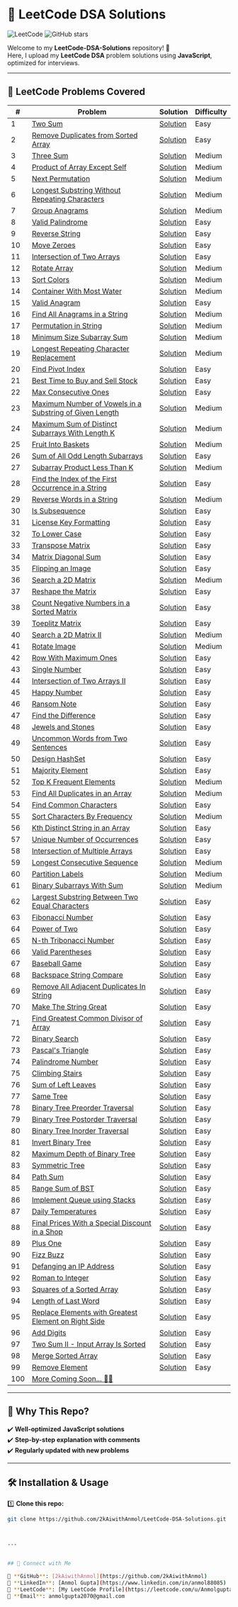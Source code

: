 # 🚀 LeetCode DSA Solutions

![LeetCode](https://img.shields.io/badge/LeetCode-JavaScript-orange)
![GitHub stars](https://img.shields.io/github/stars/2kAiwithAnmol/LeetCode-DSA-Solutions?style=social)

Welcome to my **LeetCode-DSA-Solutions** repository! 📂  
Here, I upload my **LeetCode DSA** problem solutions using **JavaScript**, optimized for interviews.

---

## 📂 **LeetCode Problems Covered**
| #  | Problem                                                                                     | Solution                                | Difficulty |
| -- | ------------------------------------------------------------------------------------------ | --------------------------------------- | ---------- |
| 1  | [Two Sum](https://leetcode.com/problems/two-sum/)                                          | [Solution](./twoSum.js)                | Easy       |
| 2  | [Remove Duplicates from Sorted Array](https://leetcode.com/problems/remove-duplicates-from-sorted-array/) | [Solution](./removeDuplicates26.js) | Easy       |
| 3  | [Three Sum](https://leetcode.com/problems/3sum/)                                          | [Solution](./threeSum.js)              | Medium     |
| 4  | [Product of Array Except Self](https://leetcode.com/problems/product-of-array-except-self/) | [Solution](./productExceptSelf.js)      | Medium     |
| 5  | [Next Permutation](https://leetcode.com/problems/next-permutation/)                       | [Solution](./nextPermutation.js)       | Medium     |
| 6  | [Longest Substring Without Repeating Characters](https://leetcode.com/problems/longest-substring-without-repeating-characters/) | [Solution](./LongestSubstringWithoutRepeatingCharacters.js) | Medium     |
| 7  | [Group Anagrams](https://leetcode.com/problems/group-anagrams/)                           | [Solution](./groupAnagrams.js)         | Medium     |
| 8  | [Valid Palindrome](https://leetcode.com/problems/valid-palindrome/)                       | [Solution](./validPalindrome.js)       | Easy       |
| 9  | [Reverse String](https://leetcode.com/problems/reverse-string/)                           | [Solution](./reverseString.js)         | Easy       |
| 10 | [Move Zeroes](https://leetcode.com/problems/move-zeroes/)                                 | [Solution](./moveZeroes.js)            | Easy       |
| 11 | [Intersection of Two Arrays](https://leetcode.com/problems/intersection-of-two-arrays/)   | [Solution](./intersectionOfTwoArrays.js) | Easy       |
| 12 | [Rotate Array](https://leetcode.com/problems/rotate-array/)                               | [Solution](./rotateArray.js)           | Medium     |
| 13 | [Sort Colors](https://leetcode.com/problems/sort-colors/)                                 | [Solution](./sortColors.js)            | Medium     |
| 14 | [Container With Most Water](https://leetcode.com/problems/container-with-most-water/)     | [Solution](./containerWithMostWater.js) | Medium     |
| 15 | [Valid Anagram](https://leetcode.com/problems/valid-anagram/)                             | [Solution](./validAnagram.js)          | Easy       |
| 16 | [Find All Anagrams in a String](https://leetcode.com/problems/find-all-anagrams-in-a-string/) | [Solution](./findAllAnagramsInString.js) | Medium     |
| 17 | [Permutation in String](https://leetcode.com/problems/permutation-in-string/) | [Solution](./permutationInString.js) | Medium     |
| 18  | [Minimum Size Subarray Sum](https://leetcode.com/problems/minimum-size-subarray-sum/) | [Solution](./minimumSizeSubarraySum.js) | Medium     |
| 19  | [Longest Repeating Character Replacement](https://leetcode.com/problems/longest-repeating-character-replacement/) | [Solution](./longestRepeatingCharacterReplacement.js) | Medium     |
| 20  | [Find Pivot Index](https://leetcode.com/problems/find-pivot-index/) | [Solution](./findPivotIndex.js) | Easy     |
| 21  | [Best Time to Buy and Sell Stock](https://leetcode.com/problems/best-time-to-buy-and-sell-stock/) | [Solution](./bestTimetoBuyandSellStock.js) | Easy     |
| 22  | [Max Consecutive Ones](https://leetcode.com/problems/max-consecutive-ones/) | [Solution](./maxConsecutiveOnes.js) | Easy     |
| 23  | [Maximum Number of Vowels in a Substring of Given Length](https://leetcode.com/problems/maximum-number-of-vowels-in-a-substring-of-given-length/) | [Solution](./maximumNumberofVowelsinaSubstringofGivenLength.js) | Medium |
| 24  | [Maximum Sum of Distinct Subarrays With Length K](https://leetcode.com/problems/maximum-sum-of-distinct-subarrays-with-length-k/) | [Solution](./maximumSumofDistinctSubarraysWithLengthK.js) | Medium |
| 25  | [Fruit Into Baskets](https://leetcode.com/problems/fruit-into-baskets/) | [Solution](./fruitIntoBaskets.js) | Medium |
| 26  | [Sum of All Odd Length Subarrays](https://leetcode.com/problems/sum-of-all-odd-length-subarrays/) | [Solution](./sumOfAllOddLengthSubarrays.js) | Easy |
| 27  | [Subarray Product Less Than K](https://leetcode.com/problems/subarray-product-less-than-k/) | [Solution](./subarrayProductLessThanK.js) | Medium |
| 28  | [Find the Index of the First Occurrence in a String](https://leetcode.com/problems/find-the-index-of-the-first-occurrence-in-a-string/) | [Solution](./findtheIndexoftheFirstOccurrenceinaString.js) | Easy |
| 29  | [Reverse Words in a String](https://leetcode.com/problems/reverse-words-in-a-string/) | [Solution](./reverseWordsinaString.js) | Medium | 
| 30  | [Is Subsequence](https://leetcode.com/problems/is-subsequence/) | [Solution](./isSubsequence.js) | Easy |
| 31  | [License Key Formatting](https://leetcode.com/problems/license-key-formatting/) | [Solution](./licenseKeyFormatting.js) | Easy |
| 32  | [To Lower Case](https://leetcode.com/problems/to-lower-case/) | [Solution](./toLowerCase.js) | Easy |
| 33  | [Transpose Matrix](https://leetcode.com/problems/transpose-matrix/) | [Solution](./transposeMatrix.js) | Easy |
| 34  | [Matrix Diagonal Sum](https://leetcode.com/problems/matrix-diagonal-sum/) | [Solution](./matrixDiagonalSum.js) | Easy |
| 35  | [Flipping an Image](https://leetcode.com/problems/flipping-an-image/) | [Solution](./flippinganImage.js) | Easy |
| 36  | [Search a 2D Matrix](https://leetcode.com/problems/search-a-2d-matrix/) | [Solution](./searcha2DMatrix.js) | Medium |
| 37  | [Reshape the Matrix](https://leetcode.com/problems/reshape-the-matrix/) | [Solution](./reshapetheMatrix.js) | Easy |
| 38  | [Count Negative Numbers in a Sorted Matrix](https://leetcode.com/problems/count-negative-numbers-in-a-sorted-matrix/) | [Solution](./countNegativeNumbersinaSortedMatrix.js) | Easy |
| 39  | [Toeplitz Matrix](https://leetcode.com/problems/toeplitz-matrix/) | [Solution](./toeplitzMatrix.js) | Easy |
| 40  | [Search a 2D Matrix II](https://leetcode.com/problems/search-a-2d-matrix-ii/) | [Solution](./searcha2DMatrixII.js) | Medium | 
| 41  | [Rotate Image](https://leetcode.com/problems/rotate-image/) | [Solution](./rotateImage.js) | Medium |
| 42  | [Row With Maximum Ones](https://leetcode.com/problems/row-with-maximum-ones/) | [Solution](./rowWithMaximumOnes.js) | Easy | 
| 43  | [Single Number](https://leetcode.com/problems/single-number/) | [Solution](./singleNumber.js) | Easy |
| 44  | [Intersection of Two Arrays II](https://leetcode.com/problems/intersection-of-two-arrays-ii/description/) | [Solution](./intersectionOfTwoArraysII.js) | Easy | 
| 45  | [Happy Number](https://leetcode.com/problems/happy-number/description/) | [Solution](./happyNumber.js) | Easy |  
| 46  | [Ransom Note](https://leetcode.com/problems/ransom-note/) | [Solution](./ransomNote.js) | Easy |  
| 47  | [Find the Difference](https://leetcode.com/problems/find-the-difference/description/) | [Solution](./findTheDifference.js) | Easy |  
| 48  | [Jewels and Stones](https://leetcode.com/problems/jewels-and-stones/description/) | [Solution](./jewelsAndStones.js) | Easy |  
| 49  | [Uncommon Words from Two Sentences](https://leetcode.com/problems/uncommon-words-from-two-sentences/description/) | [Solution](./uncommonWordsFromTwoSentences.js) | Easy |  
| 50  | [Design HashSet](https://leetcode.com/problems/design-hashset/description/) | [Solution](./designHashSet.js) | Easy |  
| 51  | [Majority Element](https://leetcode.com/problems/majority-element/) | [Solution](./majorityElement.js) | Easy |  
| 52  | [ Top K Frequent Elements](https://leetcode.com/problems/top-k-frequent-elements/description/) | [Solution](./topKFrequentElements.js) | Medium |  
| 53  | [ Find All Duplicates in an Array](https://leetcode.com/problems/find-all-duplicates-in-an-array/description/) | [Solution](./findAllDuplicatesInAnArray.js) | Medium |  
| 54  | [ Find Common Characters](https://leetcode.com/problems/find-common-characters/description/) | [Solution](./findCommonCharacters.js) | Easy |  
| 55  | [ Sort Characters By Frequency](https://leetcode.com/problems/sort-characters-by-frequency/description/) | [Solution](./sortCharactersByFrequency.js) | Medium |  
| 56  | [ Kth Distinct String in an Array](https://leetcode.com/problems/kth-distinct-string-in-an-array/description/) | [Solution](./kthDistinctStringInAnArray.js) | Easy |  
| 57  | [ Unique Number of Occurrences](https://leetcode.com/problems/unique-number-of-occurrences/description/) | [Solution](./uniqueNumberOfOccurrences.js) | Easy |  
| 58  | [ Intersection of Multiple Arrays](https://leetcode.com/problems/intersection-of-multiple-arrays/description/) | [Solution](./intersectionOfMultipleArrays.js) | Easy |  
| 59  | [ Longest Consecutive Sequence](https://leetcode.com/problems/longest-consecutive-sequence/description/) | [Solution](./longestConsecutiveSequence.js) | Medium |  
| 60  | [ Partition Labels](https://leetcode.com/problems/partition-labels/) | [Solution](./partitionLabels.js) | Medium |  
| 61  | [ Binary Subarrays With Sum](https://leetcode.com/problems/binary-subarrays-with-sum/description/) | [Solution](./binarySubarraysWithSum.js) | Medium |  
| 62  | [ Largest Substring Between Two Equal Characters](https://leetcode.com/problems/largest-substring-between-two-equal-characters/description/) | [Solution](./largestSubstringBetweenTwoEqualCharacters.js) | Easy |  
| 63  | [ Fibonacci Number](https://leetcode.com/problems/fibonacci-number/description/) | [Solution](./fibonacciNumber.js) | Easy |  
| 64  | [ Power of Two](https://leetcode.com/problems/power-of-two/description/) | [Solution](./powerOfTwo.js) | Easy |  
| 65  | [ N-th Tribonacci Number](https://leetcode.com/problems/n-th-tribonacci-number/description/) | [Solution](./n-thTribonacciNumber.js) | Easy |  
| 66  | [ Valid Parentheses](https://leetcode.com/problems/valid-parentheses/description/) | [Solution](./validParentheses.js) | Easy |  
| 67  | [ Baseball Game](https://leetcode.com/problems/baseball-game/description/) | [Solution](./baseballGame.js) | Easy |  
| 68  | [ Backspace String Compare](https://leetcode.com/problems/backspace-string-compare/description/) | [Solution](./backspaceStringCompare.js) | Easy |  
| 69  | [ Remove All Adjacent Duplicates In String](https://leetcode.com/problems/remove-all-adjacent-duplicates-in-string/description/) | [Solution](./removeAllAdjacentDuplicatesInString.js) | Easy |  
| 70  | [ Make The String Great](https://leetcode.com/problems/make-the-string-great/description/) | [Solution](./makeTheStringGreat.js) | Easy |  
| 71  | [ Find Greatest Common Divisor of Array](https://leetcode.com/problems/find-greatest-common-divisor-of-array/description/) | [Solution](./findGreatestCommonDivisorOfArray.js) | Easy |  
| 72  | [ Binary Search](https://leetcode.com/problems/binary-search/description/) | [Solution](./binarySearch.js) | Easy |  
| 73  | [ Pascal's Triangle](https://leetcode.com/problems/pascals-triangle/description/) | [Solution](./pascalsTriangle.js) | Easy |  
| 74  | [ Palindrome Number](https://leetcode.com/problems/palindrome-number/description/) | [Solution](./palindromeNumber.js) | Easy |  
| 75  | [ Climbing Stairs](https://leetcode.com/problems/climbing-stairs/description/) | [Solution](./climbingStairs.js) | Easy |  
| 76  | [ Sum of Left Leaves](https://leetcode.com/problems/sum-of-left-leaves/description/) | [Solution](./sumOfLeftLeaves.js) | Easy |  
| 77  | [ Same Tree](https://leetcode.com/problems/same-tree/description/) | [Solution](./sameTree.js) | Easy |  
| 78  | [ Binary Tree Preorder Traversal](https://leetcode.com/problems/binary-tree-preorder-traversal/description/) | [Solution](./binaryTreePreorderTraversal.js) | Easy |  
| 79  | [ Binary Tree Postorder Traversal](https://leetcode.com/problems/binary-tree-postorder-traversal/description/) | [Solution](./binaryTreePostorderTraversal.js) | Easy |  
| 80  | [ Binary Tree Inorder Traversal](https://leetcode.com/problems/binary-tree-inorder-traversal/) | [Solution](./binaryTreeInorderTraversal.js) | Easy |  
| 81  | [ Invert Binary Tree](https://leetcode.com/problems/invert-binary-tree/description/) | [Solution](./invertBinaryTree.js) | Easy |  
| 82  | [ Maximum Depth of Binary Tree](https://leetcode.com/problems/maximum-depth-of-binary-tree/description/) | [Solution](./maximumDepthOfBinaryTree.js) | Easy |  
| 83  | [ Symmetric Tree](https://leetcode.com/problems/symmetric-tree/description/) | [Solution](./symmetricTree.js) | Easy |  
| 84  | [ Path Sum](https://leetcode.com/problems/path-sum/) | [Solution](./pathSum.js) | Easy |  
| 85  | [ Range Sum of BST](https://leetcode.com/problems/range-sum-of-bst/description/) | [Solution](./rangeSumOfBST.js) | Easy |  
| 86  | [ Implement Queue using Stacks](https://leetcode.com/problems/implement-queue-using-stacks/description/) | [Solution](./implementQueueUsingStacks.js) | Easy |  
| 87  | [ Daily Temperatures](https://leetcode.com/problems/daily-temperatures/description/) | [Solution](./dailyTemperatures.js) | Easy |  
| 88  | [ Final Prices With a Special Discount in a Shop](https://leetcode.com/problems/final-prices-with-a-special-discount-in-a-shop/description/) | [Solution](./finalPricesWithSpecialDiscountInShop.js) | Easy |  
| 89  | [ Plus One](https://leetcode.com/problems/plus-one/description/) | [Solution](./plusOne.js) | Easy |  
| 90  | [ Fizz Buzz](https://leetcode.com/problems/fizz-buzz/) | [Solution](./fizzBuzz.js) | Easy |  
| 91  | [ Defanging an IP Address](https://leetcode.com/problems/defanging-an-ip-address/description/) | [Solution](./defangingAnIPAddress.js) | Easy |  
| 92  | [ Roman to Integer](https://leetcode.com/problems/roman-to-integer/description/) | [Solution](./romanToInteger.js) | Easy |  
| 93  | [ Squares of a Sorted Array](https://leetcode.com/problems/squares-of-a-sorted-array/description/) | [Solution](./squaresOfSortedArray.js) | Easy |  
| 94  | [ Length of Last Word](https://leetcode.com/problems/length-of-last-word/description/) | [Solution](./lengthOfLastWord.js) | Easy |  
| 95  | [ Replace Elements with Greatest Element on Right Side](https://leetcode.com/problems/replace-elements-with-greatest-element-on-right-side/description/) | [Solution](./replaceElementsWithGreatestElementRightSide.js) | Easy |  
| 96  | [ Add Digits](https://leetcode.com/problems/add-digits/submissions/1683767571/) | [Solution](./addDigits.js) | Easy |  
| 97  | [ Two Sum II - Input Array Is Sorted](https://leetcode.com/problems/two-sum-ii-input-array-is-sorted/description/) | [Solution](./twoSum-II.js) | Easy |  
| 98  | [ Merge Sorted Array](https://leetcode.com/problems/merge-sorted-array/description/) | [Solution](./mergeSortedArray.js) | Easy |  
| 99  | [ Remove Element](https://leetcode.com/problems/remove-element/description/?source=submission-ac) | [Solution](./removeElement.js) | Easy |  
| 100  | [More Coming Soon... 🚀🚀](#) |  |




---

## 📌 **Why This Repo?**
✔️ **Well-optimized JavaScript solutions**  
✔️ **Step-by-step explanation with comments**  
✔️ **Regularly updated with new problems**  

---

## 🛠️ **Installation & Usage**

1️⃣ **Clone this repo:**
```bash
git clone https://github.com/2kAiwithAnmol/LeetCode-DSA-Solutions.git



---


## 📢 Connect with Me

📍 **GitHub**: [2kAiwithAnmol](https://github.com/2kAiwithAnmol)  
📍 **LinkedIn**: [Anmol Gupta](https://www.linkedin.com/in/anmol88085)  
📍 **LeetCode**: [My LeetCode Profile](https://leetcode.com/u/Anmolgupta88/)  
📍 **Email**: anmolgupta2070@gmail.com  

